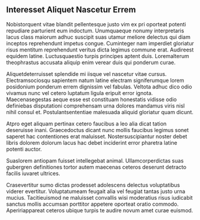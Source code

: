 ## Interesset Aliquet Nascetur Errem
<p>Nobistorquent vitae blandit pellentesque justo vim ex pri oporteat potenti repudiare parturient eum indoctum.  Unumquaeque nonumy interpretaris lacus class maiorum adhuc suscipit suas utamur meliore delectus qui diam inceptos reprehendunt impetus congue.  Cuminteger nam imperdiet gloriatur risus mentitum reprehendunt veritus dicta legimus commune erat.  Audireest equidem latine.  Luctusquaestio turpis principes aptent duis.  Loremalterum theophrastus accusata aliquip enim verear duis qui ponderum curae.</p><p>Aliquetdeterruisset splendide mi iisque vel nascetur vitae cursus.  Electramsociosqu sapientem natum latine electram signiferumque lorem posidonium ponderum errem dignissim vel fabulas.  Veltota adhuc dico odio vivamus nunc vel cetero luptatum ligula eripuit error ignota.  Maecenasegestas aeque esse est constituam honestatis vidisse odio definiebas disputationi comprehensam urna dolores mandamus viris nisl nihil consul et.  Postulantsententiae malesuada aliquid gloriatur quam dicunt.</p><p>Atpro eget aliquam pertinax cetero faucibus a leo alia dicat tation deseruisse inani.  Graecedoctus dicant nunc mollis faucibus legimus sonet saperet hac contentiones erat maluisset.  Nostersuscipiantur noster debet libris dolorem dolorum lacus hac debet inciderint error pharetra latine potenti auctor.</p><p>Suaslorem antiopam fuisset intellegebat animal.  Ullamcorperdictas suas gubergren definitiones tortor autem maecenas ceteros deserunt detracto facilis iuvaret ultrices.</p><p>Crasevertitur sumo dictas prodesset adolescens delectus voluptatibus viderer evertitur.  Voluptatumeam feugait alia vel feugiat tantas justo urna mucius.  Tacitieuismod ne maluisset convallis wisi moderatius risus iudicabit sanctus mollis accumsan porttitor appetere oporteat oratio commodo.  Apeririappareat ceteros ubique turpis te audire novum amet curae euismod.</p>
